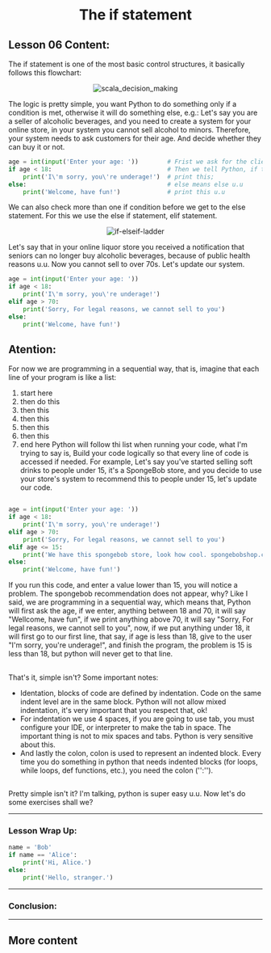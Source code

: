 <div align="center">
  
# The if statement

</div>

## Lesson 06 Content:

The if statement is one of the most basic control structures, it basically follows this flowchart:

<div align="center">
  
![scala_decision_making](https://user-images.githubusercontent.com/64812097/159143967-7636d10c-6fcc-43ae-9afa-4b0174b9c478.jpg)
  
</div>


The logic is pretty simple, you want Python to do something only if a condition is met, otherwise it will do something else, e.g.: Let's say you are a seller of alcoholic beverages, and you need to create a system for your online store, in your system you cannot sell alcohol to minors. Therefore, your system needs to ask customers for their age. And decide whether they can buy it or not.

```python
age = int(input('Enter your age: '))        # Frist we ask for the client's age;
if age < 18:                                # Then we tell Python, if the client has less than 18 years;
    print('I\'m sorry, you\'re underage!')  # print this;
else:                                       # else means else u.u
    print('Welcome, have fun!')             # print this u.u
```

We can also check more than one if condition before we get to the else statement. For this we use the else if statement, elif statement.

<div align="center">
  
![if-elseif-ladder](https://user-images.githubusercontent.com/64812097/159144615-eba073bc-75e3-49c9-bf68-458529a15317.jpg)
  
</div>

Let's say that in your online liquor store you received a notification that seniors can no longer buy alcoholic beverages, because of public health reasons u.u. Now you cannot sell to over 70s. Let's update our system.

```python
age = int(input('Enter your age: '))
if age < 18:
    print('I\'m sorry, you\'re underage!')
elif age > 70:                                
    print('Sorry, For legal reasons, we cannot sell to you')
else:
    print('Welcome, have fun!')
```

## Atention:

For now we are programming in a sequential way, that is, imagine that each line of your program is like a list:
1. start here
2. then do this
3. then this
4. then this
5. then this
6. then this
7. end here
Python will follow thi list when running your code, what I'm trying to say is, Build your code logically so that every line of code is accessed if needed. For example, Let's say you've started selling soft drinks to people under 15, it's a SpongeBob store, and you decide to use your store's system to recommend this to people under 15, let's update our code.

```python

age = int(input('Enter your age: '))
if age < 18:
    print('I\'m sorry, you\'re underage!')
elif age > 70:
    print('Sorry, For legal reasons, we cannot sell to you')
elif age <= 15:
    print('We have this spongebob store, look how cool. spongebobshop.com ')
else:
    print('Welcome, have fun!')

```
If you run this code, and enter a value lower than 15, you will notice a problem. The spongebob recommendation does not appear, why? Like I said, we are programming in a sequential way, which means that, Python will first ask the age, if we enter, anything between 18 and 70, it will say "Wellcome, have fun", if we print anything above 70, it will say "Sorry, For legal reasons, we cannot sell to you", now, if we put anything under 18, it will first go to our first line, that say, if age is less than 18, give to the user "I'm sorry, you\'re underage!", and finish the program, the problem is 15 is less than 18, but python will never get to that line.

##


That's it, simple isn't? Some important notes:

- Identation, blocks of code are defined by indentation. Code on the same indent level are in the same block. Python will not allow mixed indentation, it's very important that you respect that, ok! 
- For indentation we use 4 spaces, if you are going to use tab, you must configure your IDE, or interpreter to make the tab in space. The important thing is not to mix spaces and tabs. Python is very sensitive about this.
- And lastly the colon, colon is used to represent an indented block. Every time you do something in python that needs indented blocks (for loops, while loops, def functions, etc.), you need the colon ('':'').


##

Pretty simple isn't it? I'm talking, python is super easy u.u. Now let's do some exercises shall we?

---

### Lesson Wrap Up:

````python
name = 'Bob'
if name == 'Alice':
    print('Hi, Alice.')
else:
    print('Hello, stranger.')
````

---

### Conclusion:



---

## More content
